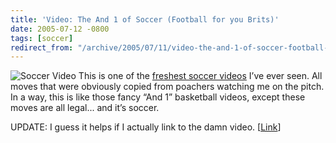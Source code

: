 ```yaml
---
title: 'Video: The And 1 of Soccer (Football for you Brits)'
date: 2005-07-12 -0800
tags: [soccer]
redirect_from: "/archive/2005/07/11/video-the-and-1-of-soccer-football-for-you-brits.aspx/"
---
```


![Soccer Video](https://haacked.com/images/SoccerVideo.jpg) This is one
of the [freshest soccer
videos](http://www.putfile.com/media.php?n=fussball) I’ve ever seen. All
moves that were obviously copied from poachers watching me on the pitch.
In a way, this is like those fancy “And 1” basketball videos, except
these moves are all legal... and it’s soccer.

UPDATE: I guess it helps if I actually link to the damn video.
[[Link](http://www.putfile.com/media.php?n=fussball)]

